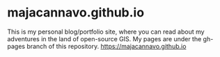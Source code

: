 # majacannavo.github.io
This is my personal blog/portfolio site, where you can read about my adventures in the land of open-source GIS. My pages are under the gh-pages branch of this repository.
https://majacannavo.github.io

